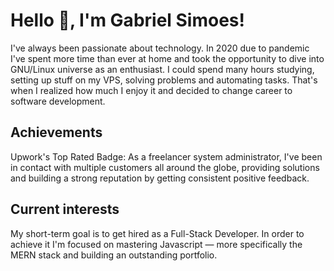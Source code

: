 # Hello 👋, I'm Gabriel Simoes!

I've always been passionate about technology. In 2020 due to pandemic I've spent more time than ever at home and took the opportunity to dive into GNU/Linux universe as an enthusiast. I could spend many hours studying, setting up stuff on my VPS, solving problems and automating tasks. That's when I realized how much I enjoy it and decided to change career to software development.

## Achievements

Upwork's Top Rated Badge: As a freelancer system administrator, I've been in contact with multiple customers all around the globe, providing solutions and building a strong reputation by getting consistent positive feedback.

## Current interests

My short-term goal is to get hired as a Full-Stack Developer. In order to achieve it I'm focused on mastering Javascript — more specifically the MERN stack and building an outstanding portfolio.

